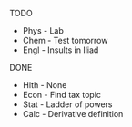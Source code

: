 TODO
- Phys - Lab
- Chem - Test tomorrow
- Engl - Insults in Iliad

DONE
- Hlth - None
- Econ - Find tax topic
- Stat - Ladder of powers
- Calc - Derivative definition

